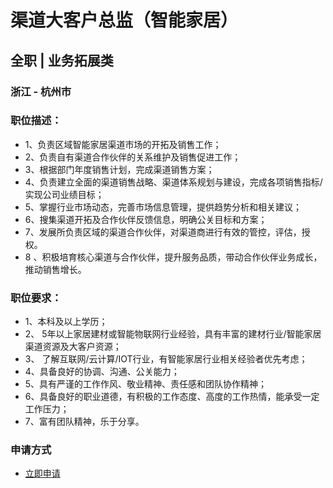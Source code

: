 
# 渠道大客户总监（智能家居）
## 全职  |  业务拓展类
### 浙江 - 杭州市

### 职位描述：
- 1、负责区域智能家居渠道市场的开拓及销售工作；
- 2、负责自有渠道合作伙伴的关系维护及销售促进工作；
- 3、根据部门年度销售计划，完成渠道销售方案；
- 4、负责建立全面的渠道销售战略、渠道体系规划与建设，完成各项销售指标/实现公司业绩目标；
- 5、掌握行业市场动态，完善市场信息管理，提供趋势分析和相关建议；
- 6、搜集渠道开拓及合作伙伴反馈信息，明确公关目标和方案；
- 7、发展所负责区域的渠道合作伙伴，对渠道商进行有效的管控，评估，授权。
- 8 、积极培育核心渠道与合作伙伴，提升服务品质，带动合作伙伴业务成长，推动销售增长。

### 职位要求：
- 1、本科及以上学历；
- 2、 5年以上家居建材或智能物联网行业经验，具有丰富的建材行业/智能家居渠道资源及大客户资源；
- 3、 了解互联网/云计算/IOT行业，有智能家居行业相关经验者优先考虑；
- 4、具备良好的协调、沟通、公关能力；
- 5、具有严谨的工作作风、敬业精神、责任感和团队协作精神；
- 6、具备良好的职业道德，有积极的工作态度、高度的工作热情，能承受一定工作压力；
- 7、富有团队精神，乐于分享。
### 申请方式
- <a href="mailto:hr@tuya.com?subject=求职简历-渠道大客户总监（智能家居）-来自GitHub">立即申请</a>